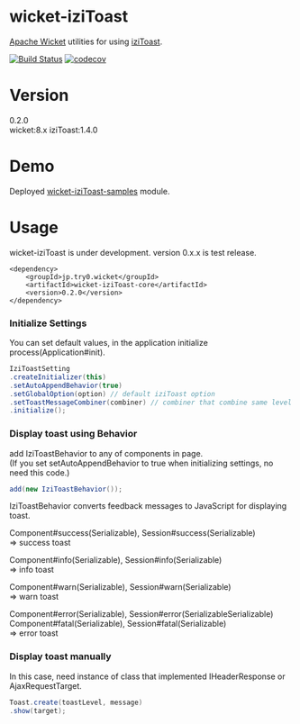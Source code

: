 # wicket-iziToast
[Apache Wicket](https://wicket.apache.org/) utilities for using [iziToast](http://izitoast.marcelodolza.com/).  


[![Build Status](https://travis-ci.org/try0/wicket-iziToast.svg?branch=master)](https://travis-ci.org/try0/wicket-iziToast)
[![codecov](https://codecov.io/gh/try0/wicket-iziToast/branch/master/graph/badge.svg)](https://codecov.io/gh/try0/wicket-iziToast)


# Version
0.2.0  
wicket:8.x iziToast:1.4.0



# Demo
Deployed [wicket-iziToast-samples](https://try0.jp/app/wicket-iziToast-samples/) module.



# Usage
wicket-iziToast is under development.
version 0.x.x is test release.

```
<dependency>
    <groupId>jp.try0.wicket</groupId>
    <artifactId>wicket-iziToast-core</artifactId>
    <version>0.2.0</version>
</dependency>
```


### Initialize Settings
You can set default values, in the application initialize process(Application#init).
```java
IziToastSetting
.createInitializer(this)
.setAutoAppendBehavior(true)
.setGlobalOption(option) // default iziToast option
.setToastMessageCombiner(combiner) // combiner that combine same level feedback messages.
.initialize();
```


### Display toast using Behavior

add IziToastBehavior to any of components in page.  
(If you set setAutoAppendBehavior to true when initializing settings, no need this code.)
```java
add(new IziToastBehavior());
```

IziToastBehavior converts feedback messages to JavaScript for displaying toast.

Component#success(Serializable), Session#success(Serializable)  
⇒ success toast  

Component#info(Serializable), Session#info(Serializable)  
⇒ info toast  

Component#warn(Serializable), Session#warn(Serializable)  
⇒ warn toast  

Component#error(Serializable), Session#error(SerializableSerializable)  
Component#fatal(Serializable), Session#fatal(Serializable)  
⇒ error toast  


### Display toast manually
In this case, need instance of class that implemented IHeaderResponse or AjaxRequestTarget.

```java
Toast.create(toastLevel, message)
.show(target);
```

